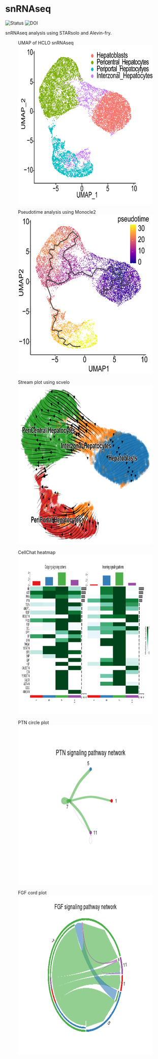 # snRNAseq

![Status](https://img.shields.io/badge/status-alpha-red)
![DOI](https://img.shields.io/badge/DOI-in__progress-blue)

snRNAseq analysis using STARsolo and Alevin-fry.

<figure>
    <div class="caption">UMAP of HCLO snRNAseq</div>
    <img src="https://github.com/hasanwraeth/snRNAseq/blob/main/UMAP.png" width="500" height="500" align='center'>
</figure>

<figure>
    <div class="caption">Pseudotime analysis using Monocle2</div>
    <img src="https://github.com/hasanwraeth/snRNAseq/blob/main/Pseudotime_m3.png" width="500" height="500">
</figure>

<figure>
    <div class="caption">Stream plot using scvelo</div>
    <img src="https://github.com/hasanwraeth/snRNAseq/blob/main/scvelo_embedding_stream.png" width="500" height="500">
</figure>

<figure>
    <div class="caption">CellChat heatmap</div>
    <img src="https://github.com/hasanwraeth/snRNAseq/blob/main/cellchat_heat.png" width="750" height="500">
</figure>

<figure>
    <div class="caption">PTN circle plot</div>
    <img src="https://github.com/hasanwraeth/snRNAseq/blob/main/PTN.png" width="750" height="500">
</figure>

<figure>
    <div class="caption">FGF cord plot</div>
    <img src="https://github.com/hasanwraeth/snRNAseq/blob/main/FGF.png" width="750" height="500">
</figure>
